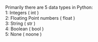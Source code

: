 Primarily there are 5 data types in Python: <br />
1: Integers ( int ) <br />
2: Floating Point numbers ( float ) <br />
3: String ( str ) <br />
4: Boolean ( bool ) <br />
5: None ( noone ) <br />
